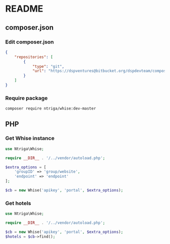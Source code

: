 # README #

## composer.json ##

### Edit composer.json ###

```json
{
	"repositories": [
		{
			"type": "git",
			"url": "https://dspventures@bitbucket.org/dspdevteam/composer-ntriga-whise.git"
		}
	]
}
```

### Require package ###

```
composer require ntriga/whise:dev-master
```

## PHP ##


### Get Whise instance ###

```php
use Ntriga\Whise;

require __DIR__ . '/../vendor/autoload.php';

$extra_options = [
	'groupID' => 'group/website',
	'endpoint' => 'endpoint'
];

$cb = new Whise('apikey', 'portal', $extra_options);
```

### Get hotels ###

```php
use Ntriga\Whise;

require __DIR__ . '/../vendor/autoload.php';

$cb = new Whise('apikey', 'portal', $extra_options);
$hotels = $cb->find();
```